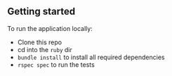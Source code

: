 ## Getting started

To run the application locally:

- Clone this repo
- cd into the `ruby` dir
- `bundle install` to install all required dependencies
- `rspec spec` to run the tests
